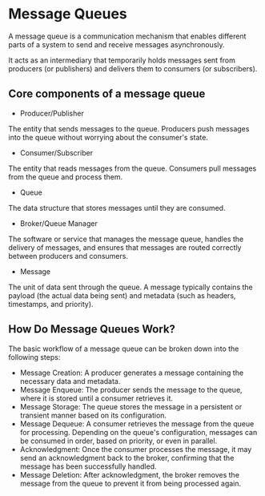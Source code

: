 # Message Queues

A message queue is a communication mechanism that enables different parts of a system to send and receive messages asynchronously.

It acts as an intermediary that temporarily holds messages sent from producers (or publishers) and delivers them to consumers (or subscribers).

## Core components of a message queue

- Producer/Publisher

The entity that sends messages to the queue. Producers push messages into the queue without worrying about the consumer's state.

- Consumer/Subscriber

The entity that reads messages from the queue. Consumers pull messages from the queue and process them.

- Queue

The data structure that stores messages until they are consumed.

- Broker/Queue Manager

The software or service that manages the message queue, handles the delivery of messages, and ensures that messages are routed correctly between producers and consumers.

- Message

The unit of data sent through the queue. A message typically contains the payload (the actual data being sent) and metadata (such as headers, timestamps, and priority).

## How Do Message Queues Work?

The basic workflow of a message queue can be broken down into the following steps:

- Message Creation: A producer generates a message containing the necessary data and metadata.
- Message Enqueue: The producer sends the message to the queue, where it is stored until a consumer retrieves it.
- Message Storage: The queue stores the message in a persistent or transient manner based on its configuration.
- Message Dequeue: A consumer retrieves the message from the queue for processing. Depending on the queue's configuration, messages can be consumed in order, based on priority, or even in parallel.
- Acknowledgment: Once the consumer processes the message, it may send an acknowledgment back to the broker, confirming that the message has been successfully handled.
- Message Deletion: After acknowledgment, the broker removes the message from the queue to prevent it from being processed again.

